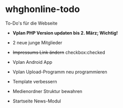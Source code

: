 # whghonline-todo
To-Do's für die Webseite

- **Vplan PHP Version updaten bis 2. März; Wichtig!**
- 2 neue junge Mitglieder
- ~~Impressums Link ändern~~ checkbox:checked
- Vplan Android App
- Vplan Upload-Programm neu programmieren

- Template verbessern
- Medienordner Struktur bewahren
- Startseite News-Modul
